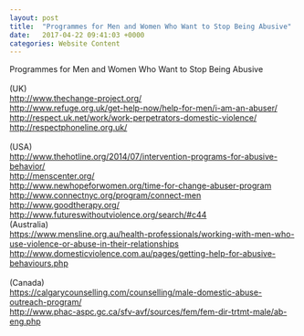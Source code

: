 ```yaml
---
layout: post
title:  "Programmes for Men and Women Who Want to Stop Being Abusive"
date:   2017-04-22 09:41:03 +0000
categories: Website Content
---
```


Programmes for Men and Women Who Want to Stop Being Abusive <br /> 
<br />
(UK)<br /> 
<a href="http://www.thechange-project.org/">http://www.thechange-project.org/</a><br /> 
<a href="http://www.refuge.org.uk/get-help-now/help-for-men/i-am-an-abuser/">http://www.refuge.org.uk/get-help-now/help-for-men/i-am-an-abuser/</a><br /> 
<a href="http://respect.uk.net/work/work-perpetrators-domestic-violence/">http://respect.uk.net/work/work-perpetrators-domestic-violence/</a><br /> 
<a href="http://respectphoneline.org.uk/">http://respectphoneline.org.uk/</a><br /> 
<br />
(USA)<br /> 
<a href="http://www.thehotline.org/2014/07/intervention-programs-for-abusive-behavior/">http://www.thehotline.org/2014/07/intervention-programs-for-abusive-behavior/</a><br /> 
<a href="http://menscenter.org/">http://menscenter.org/</a><br /> 
<a href="http://www.newhopeforwomen.org/time-for-change-abuser-program">http://www.newhopeforwomen.org/time-for-change-abuser-program</a><br /> 
<a href="http://www.connectnyc.org/program/connect-men">http://www.connectnyc.org/program/connect-men</a><br /> 
<a href="http://www.goodtherapy.org/">http://www.goodtherapy.org/</a><br /> 
<a href="http://www.futureswithoutviolence.org/search/#c44">http://www.futureswithoutviolence.org/search/#c44</a><br /> 
(Australia)<br /> 
<a href="https://www.mensline.org.au/health-professionals/working-with-men-who-use-violence-or-abuse-in-their-relationships">https://www.mensline.org.au/health-professionals/working-with-men-who-use-violence-or-abuse-in-their-relationships</a><br /> 
<a href="http://www.domesticviolence.com.au/pages/getting-help-for-abusive-behaviours.php">http://www.domesticviolence.com.au/pages/getting-help-for-abusive-behaviours.php</a><br /> 
<br />
(Canada)<br /> 
<a href="https://calgarycounselling.com/counselling/male-domestic-abuse-outreach-program/">https://calgarycounselling.com/counselling/male-domestic-abuse-outreach-program/</a><br /> 
<a href="http://www.phac-aspc.gc.ca/sfv-avf/sources/fem/fem-dir-trtmt-male/ab-eng.php">http://www.phac-aspc.gc.ca/sfv-avf/sources/fem/fem-dir-trtmt-male/ab-eng.php</a><br /> 
<br /> 
